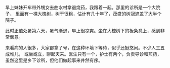 早上妹妹开车带外甥女去曲水村拿退烧药，我跟着一起。那里的诊所是一个大院子，
里面有一棵大槐树，树干很粗，估计有几十年了，茂盛的树冠遮盖了大半个院子。

此时正值处暑第六天，暑气渐退，早上很凉爽。坐在大槐树下的板条凳上，感到非常惬意。

来看病的人很多，大家都拿了号，在这种环境下等待，似乎还挺悠闲。不少人三五成堆儿，
或坐或立，聊起天来。医生只有一个，护士有两个，负责导诊和煎药，
虽然这里是乡下诊所，但他们做起事来井然有序。
